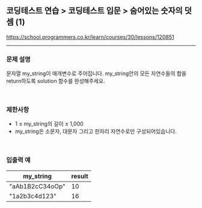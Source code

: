 ## 코딩테스트 연습 > 코딩테스트 입문 > 숨어있는 숫자의 덧셈 (1)

https://school.programmers.co.kr/learn/courses/30/lessons/120851

---

### 문제 설명

문자열 my_string이 매개변수로 주어집니다. my_string안의 모든 자연수들의 합을 return하도록 solution 함수를 완성해주세요.

</br>

### 제한사항

- 1 ≤ my_string의 길이 ≤ 1,000
- my_string은 소문자, 대문자 그리고 한자리 자연수로만 구성되어있습니다.

</br>

### 입출력 예

| my_string       | result |
| --------------- | ------ |
| "aAb1B2cC34oOp" | 10     |
| "1a2b3c4d123"   | 16     |
